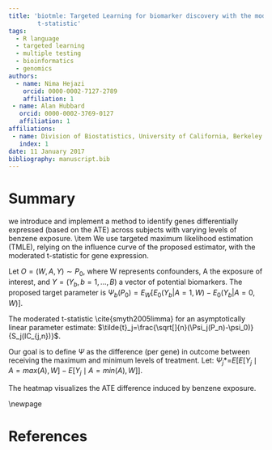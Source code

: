 ```yaml
---
title: 'biotmle: Targeted Learning for biomarker discovery with the moderated
        t-statistic'
tags:
  - R language
  - targeted learning
  - multiple testing
  - bioinformatics
  - genomics
authors:
  - name: Nima Hejazi
    orcid: 0000-0002-7127-2789
    affiliation: 1
 - name: Alan Hubbard
   orcid: 0000-0002-3769-0127
   affiliation: 1
affiliations:
 - name: Division of Biostatistics, University of California, Berkeley
   index: 1
date: 11 January 2017
bibliography: manuscript.bib
---
```


# Summary

we introduce and implement a method to identify genes
differentially expressed (based on the ATE) across subjects with varying levels of
benzene exposure.
\item We use targeted maximum likelihood estimation (TMLE), relying on the influence
curve of the proposed estimator, with the moderated t-statistic for gene expression.

Let $O=(W,A,Y)\sim{P_0}$, where W represents confounders, A the exposure of
interest, and $Y=({Y_b}, b=1,\dots,B)$ a vector of potential biomarkers. The
proposed target parameter is $\Psi_b(P_0)= E_W[E_0(Y_b|A=1,W) - E_0(Y_b|A=0,W)]$.

The moderated t-statistic \cite{smyth2005limma} for an asymptotically linear
parameter estimate:
$\tilde{t}_j=\frac{\sqrt[]{n}(\Psi_j(P_n)-\psi_0)}{S_j(IC_{j,n})}$.

Our goal is to define $\Psi$ as the difference (per gene) in outcome between
receiving the maximum and minimum levels of treatment. Let: $\Psi_j$*=$E [ E[Y_j \mid
A = max(A), W]- E[Y_j \mid A = min(A), W]]$.

The heatmap visualizes the ATE difference induced by benzene exposure.

\newpage

# References
